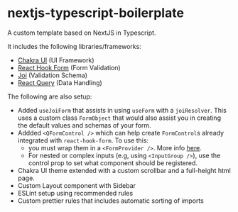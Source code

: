 # nextjs-typescript-boilerplate

A custom template based on NextJS in Typescript.

It includes the following libraries/frameworks:

- [Chakra UI](https://chakra-ui.com/) (UI Framework)
- [React Hook Form](https://react-hook-form.com/) (Form Validation)
- [Joi](https://joi.dev/api/) (Validation Schema)
- [React Query](https://react-query.tanstack.com/) (Data Handling)

The following are also setup:

- Added `useJoiForm` that assists in using `useForm` with a `joiResolver`. This uses a custom class `FormObject` that would also assist you in creating the default values and schemas of your form.
- Addded `<QFormControl />` which can help create `FormControl`s already integrated with `react-hook-form`. To use this:
  - you must wrap them in a `<FormProvider />`. More info [here](https://react-hook-form.com/api/useformcontext).
  - For nested or complex inputs (e.g, using `<InputGroup />`), use the control prop to set what component should be registered.
- Chakra UI theme extended with a custom scrollbar and a full-height html page.
- Custom Layout component with Sidebar
- ESLint setup using recommended rules
- Custom prettier rules that includes automatic sorting of imports
